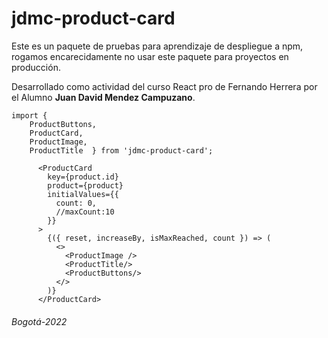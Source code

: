 # jdmc-product-card

Este es un paquete de pruebas para aprendizaje de despliegue a npm, rogamos encarecidamente no usar este paquete para proyectos en producción.

Desarrollado como actividad del curso React pro de Fernando Herrera por el Alumno **Juan David Mendez Campuzano**.

```
import { 
    ProductButtons, 
    ProductCard, 
    ProductImage,
    ProductTitle  } from 'jdmc-product-card';
```

```
      <ProductCard
        key={product.id}
        product={product}
        initialValues={{
          count: 0,
          //maxCount:10
        }}
      >
        {({ reset, increaseBy, isMaxReached, count }) => (
          <>
            <ProductImage />
            <ProductTitle/>
            <ProductButtons/>
          </>
        )}
      </ProductCard>
```

###### Bogotá-2022
